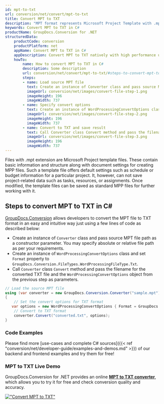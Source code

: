 ```yaml
---
id: mpt-to-txt
url: conversion/net/convert/mpt-to-txt
title: Convert MPT to TXT
description: "MPT format represents Microsoft Project Template with .mpt extension. Learn how to convert MPT to TXT file programmatically in C# language using GroupDocs.Conversion for .NET library."
keywords: Convert MPT to TXT in C#
productName: GroupDocs.Conversion for .NET
structuredData:
    productCode: conversion
    productPlatform: net
    appName: Convert MPT to TXT in C#
    appDescription: Convert MPT to TXT natively with high performance using C# language and server side GroupDocs.Conversion for .NET APIs, without the use of any software like Microsoft or Open Office.
    howTo:
        name: How to convert MPT to TXT in C# 
        description: Some description
        url: conversion/net/convert/mpt-to-txt/#steps-to-convert-mpt-to-txt-in-c
        steps:
        - name: Load source MPT file 
          text: Create an instance of Converter class and pass source MPT file path as a constructor parameter. You may specify absolute or relative file path as per your requirements. 
          imageUrl: conversion/net/images/convert-file-step-1.png
          imageHeight: 196
          imageWidth: 737
        - name: Specify convert options 
          text: Create an instance of WordProcessingConvertOptions class.
          imageUrl: conversion/net/images/convert-file-step-2.png
          imageHeight: 196
          imageWidth: 737
        - name: Convert to TXT and save result 
          text: Call Converter class Convert method and pass the filename for the converted HTML file and the WordProcessingConvertOptions object from the previous step as parameters.
          imageUrl: conversion/net/images/convert-file-step-3.png
          imageHeight: 196
          imageWidth: 737
---
```


Files with .mpt extension are Microsoft Project template files. These contain basic information and structure along with document settings for creating MPP files. Such a template file offers default settings such as schedule or budget information for a particular project. It, however, can not save project-related data such as tasks, resources, or assignments. Once modified, the template files can be saved as standard MPP files for further working with it.

## Steps to convert MPT to TXT in C#

[GroupDocs.Conversion](https://products.groupdocs.com/conversion/net) allows developers to convert the MPT file to TXT format in an easy and intuitive way just using a few lines of code as described below:

* Create an instance of `Converter` class and pass source MPT file path as a constructor parameter. You may specify absolute or relative file path as per your requirements. 
* Create an instance of `WordProcessingConvertOptions` class and set `Format` property to `GroupDocs.Conversion.FileTypes.WordProcessingFileType.Txt`.
* Call `Converter` class `Convert` method and pass the filename for the converted TXT file and the `WordProcessingConvertOptions` object from the previous step as parameters.

```csharp
// Load the source MPT file
using (var converter = new GroupDocs.Conversion.Converter("sample.mpt"))
{
    // Set the convert options for TXT format
   var options = new WordProcessingConvertOptions { Format = GroupDocs.Conversion.FileTypes.WordProcessingFileType.Txt };
    // Convert to TXT format
    converter.Convert("converted.txt", options);
}
```

### Code Examples

Please find more [use-cases and complete C# sources]({{< ref "conversion/net/developer-guide/examples-and-demos.md" >}}) of our backend and frontend examples and try them for free!

### MPT to TXT Live Demo

GroupDocs.Conversion for .NET provides an online [**MPT to TXT converter**](https://products.groupdocs.app/conversion/mpt-to-txt), which allows you to try it for free and check conversion quality and accuracy.

[!["Convert MPT to TXT"](conversion/net/images/convert-to-txt/convert-mpt-to-txt.png)](https://products.groupdocs.app/conversion/mpt-to-txt)